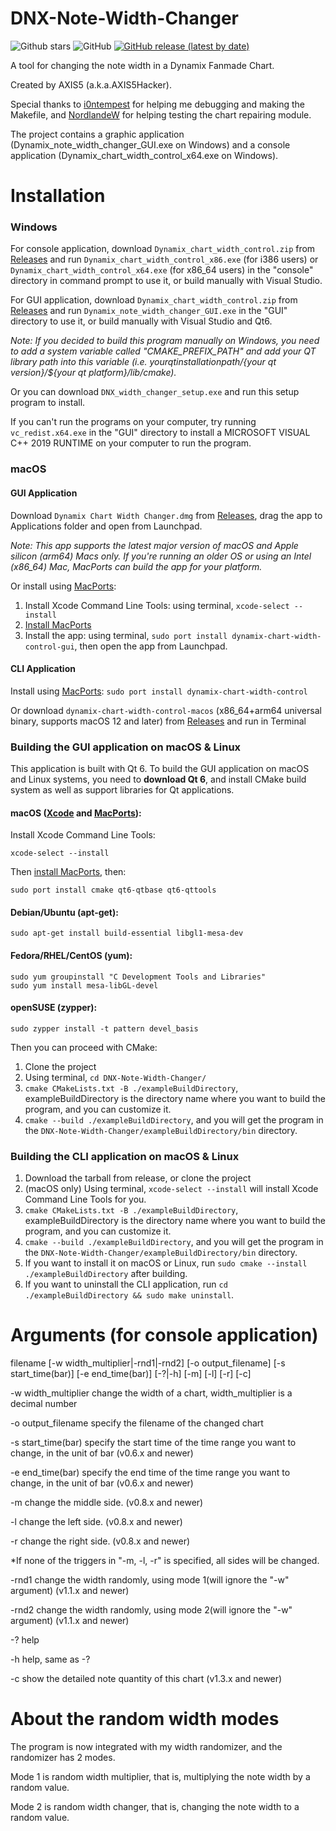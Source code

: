 # DNX-Note-Width-Changer
![Github stars](https://img.shields.io/github/stars/AXIS5hacker/DNX-Note-Width-Changer?logo=github)
![GitHub](https://img.shields.io/github/license/AXIS5hacker/DNX-Note-Width-Changer)
[![GitHub release (latest by date)](https://img.shields.io/github/v/release/AXIS5hacker/DNX-Note-Width-Changer?color=violet)](https://github.com/AXIS5hacker/DNX-Note-Width-Changer/releases/tag/v1.0.5)

A tool for changing the note width in a Dynamix Fanmade Chart.

Created by AXIS5 (a.k.a.AXIS5Hacker).

Special thanks to [i0ntempest](https://github.com/i0ntempest) for helping me debugging and making the Makefile, and [NordlandeW](https://github.com/NagaseIori) for helping testing the chart repairing module.

The project contains a graphic application (Dynamix_note_width_changer_GUI.exe on Windows) and a console application (Dynamix_chart_width_control_x64.exe on Windows).

# Installation

### Windows

For console application, download `Dynamix_chart_width_control.zip` from [Releases](https://github.com/AXIS5hacker/DNX-Note-Width-Changer/releases) and run `Dynamix_chart_width_control_x86.exe` (for i386 users) or `Dynamix_chart_width_control_x64.exe` (for x86_64 users) in the "console" directory in command prompt to use it, or build manually with Visual Studio.

For GUI application, download `Dynamix_chart_width_control.zip` from [Releases](https://github.com/AXIS5hacker/DNX-Note-Width-Changer/releases) and run `Dynamix_note_width_changer_GUI.exe` in the "GUI" directory to use it, or build manually with Visual Studio and Qt6.

*Note: If you decided to build this program manually on Windows, you need to add a system variable called "CMAKE_PREFIX_PATH" and add your QT library path into this variable (i.e. ${your qt installation path}/${your qt version}/${your qt platform}/lib/cmake).*

Or you can download `DNX_width_changer_setup.exe` and run this setup program to install.

If you can't run the programs on your computer, try running `vc_redist.x64.exe` in the "GUI" directory to install a MICROSOFT VISUAL C++ 2019 RUNTIME on your computer to run the program.

### macOS

#### GUI Application

Download  `Dynamix Chart Width Changer.dmg` from [Releases](https://github.com/AXIS5hacker/DNX-Note-Width-Changer/releases), drag the app to Applications folder and open from Launchpad.

*Note: This app supports the latest major version of macOS and Apple silicon (arm64) Macs only. If you're running an older OS or using an Intel (x86_64) Mac, MacPorts can build the app for your platform.*

Or install using [MacPorts](https://www.macports.org): 

1. Install Xcode Command Line Tools: using terminal, `xcode-select --install`
2. [Install MacPorts](https://www.macports.org/install.php)
3. Install the app: using terminal, `sudo port install dynamix-chart-width-control-gui`, then open the app from Launchpad.

#### CLI Application

Install using [MacPorts](https://www.macports.org): `sudo port install dynamix-chart-width-control`

Or download `dynamix-chart-width-control-macos` (x86_64+arm64 universal binary, supports macOS 12 and later) from [Releases](https://github.com/AXIS5hacker/DNX-Note-Width-Changer/releases) and run in Terminal

### Building the GUI application on macOS & Linux

This application is built with Qt 6. To build the GUI application on macOS and Linux systems, you need to **download Qt 6**, and install CMake build system as well as support libraries for Qt applications.

#### macOS ([Xcode](https://developer.apple.com/xcode/) and [MacPorts](https://www.macports.org)):

Install Xcode Command Line Tools:

`xcode-select --install`

Then [install MacPorts](https://www.macports.org/install.php), then:

`sudo port install cmake qt6-qtbase qt6-qttools`

#### Debian/Ubuntu (apt-get):

`sudo apt-get install build-essential libgl1-mesa-dev`

#### Fedora/RHEL/CentOS (yum):

```
sudo yum groupinstall "C Development Tools and Libraries"
sudo yum install mesa-libGL-devel
```

#### openSUSE (zypper):

`sudo zypper install -t pattern devel_basis`

Then you can proceed with CMake:

1. Clone the project
2. Using terminal, `cd DNX-Note-Width-Changer/`
3. `cmake CMakeLists.txt -B ./exampleBuildDirectory`, exampleBuildDirectory is the directory name where you want to build the program, and you can customize it.
4. `cmake --build ./exampleBuildDirectory`, and you will get the program in the `DNX-Note-Width-Changer/exampleBuildDirectory/bin` directory.

### Building the CLI application on macOS & Linux

1. Download the tarball from release, or clone the project
2. (macOS only) Using terminal, `xcode-select --install`  will install Xcode Command Line Tools for you.
3. `cmake CMakeLists.txt -B ./exampleBuildDirectory`, exampleBuildDirectory is the directory name where you want to build the program, and you can customize it.
4. `cmake --build ./exampleBuildDirectory`, and you will get the program in the `DNX-Note-Width-Changer/exampleBuildDirectory/bin` directory.
5. If you want to install it on macOS or Linux, run `sudo cmake --install ./exampleBuildDirectory` after building.
6. If you want to uninstall the CLI application, run `cd ./exampleBuildDirectory && sudo make uninstall`.

# Arguments (for console application)

filename [-w width_multiplier|-rnd1|-rnd2] [-o output_filename] [-s start_time(bar)] [-e end_time(bar)] [-?|-h] [-m] [-l] [-r] [-c]


-w width_multiplier	   change the width of a chart, width_multiplier is a decimal number

-o output_filename     specify the filename of the changed chart

-s start_time(bar)	   specify the start time of the time range you want to change, in the unit of bar (v0.6.x and newer)

-e end_time(bar)	   specify the end time of the time range you want to change, in the unit of bar (v0.6.x and newer)

-m                   change the middle side. (v0.8.x and newer)

-l                   change the left side. (v0.8.x and newer)

-r                   change the right side. (v0.8.x and newer)

*If none of the triggers in "-m, -l, -r" is specified, all sides will be changed.

-rnd1                change the width randomly, using mode 1(will ignore the "-w" argument) (v1.1.x and newer)

-rnd2                change the width randomly, using mode 2(will ignore the "-w" argument) (v1.1.x and newer)

-?                      help

-h                      help, same as -?

-c                   show the detailed note quantity of this chart (v1.3.x and newer)

# About the random width modes

The program is now integrated with my width randomizer, and the randomizer has 2 modes.

Mode 1 is random width multiplier, that is, multiplying the note width by a random value.

Mode 2 is random width changer, that is, changing the note width to a random value.
